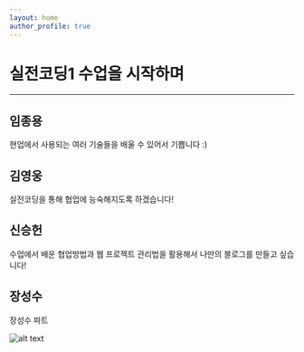 ```yaml
---
layout: home
author_profile: true
---
```


# 실전코딩1 수업을 시작하며
___

## 임종용
현업에서 사용되는 여러 기술들을 배울 수 있어서 기쁩니다 :)

## 김영웅
실전코딩을 통해 협업에 능숙해지도록 하겠습니다!

## 신승헌
수업에서 배운 협업방법과 웹 프로젝트 관리법을 활용해서 나만의 블로그를 만들고 싶습니다!

## 장성수
장성수 파트

![alt text](https://camo.githubusercontent.com/3564b8989ae9de259b3ed5642610f7bb0ee6f184afa1d486ab18c6595bd76ca8/68747470733a2f2f63646e2e706978616261792e636f6d2f70686f746f2f323032302f31302f31342f31392f34392f73616e746f72696e692d353635353239395f3936305f3732302e6a7067)